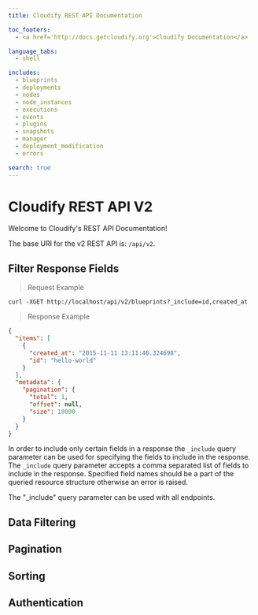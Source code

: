 ```yaml
---
title: Cloudify REST API Documentation

toc_footers:
  - <a href='http://docs.getcloudify.org'>Cloudify Documentation</a>

language_tabs:
  - shell

includes:
  - blueprints
  - deployments
  - nodes
  - node_instances
  - executions
  - events
  - plugins
  - snapshots
  - manager
  - deployment_modification
  - errors

search: true
---
```


# Cloudify REST API V2
Welcome to Cloudify's REST API Documentation!

The base URI for the v2 REST API is: `/api/v2`.

## Filter Response Fields

> Request Example

```shell
curl -XGET http://localhost/api/v2/blueprints?_include=id,created_at
```

> Response Example

```json
{
  "items": [
    {
      "created_at": "2015-11-11 13:11:40.324698",
      "id": "hello-world"
    }
  ],
  "metadata": {
    "pagination": {
      "total": 1,
      "offset": null,
      "size": 10000
    }
  }
}
```

In order to include only certain fields in a response the `_include` query parameter can be used for specifying the fields to include in the response. The `_include` query parameter accepts a comma separated list of fields to include in the response. Specified field names should be a part of the queried resource structure otherwise an error is raised.

<aside class="notice">
  The "_include" query parameter can be used with all endpoints.
</aside>


## Data Filtering

## Pagination

## Sorting

## Authentication
